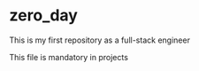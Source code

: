# zero_day
This is my first repository as a full-stack engineer

This file is mandatory in projects
